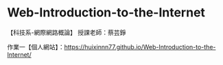 # Web-Introduction-to-the-Internet

【科技系-網際網路概論】
授課老師：蔡芸錚

作業一【個人網站】：[https://huixinnn77.github.io/Web-Introduction-to-the-Internet/
](https://huixinnn77.github.io/Web-Introduction-to-the-Internet/index.html)

